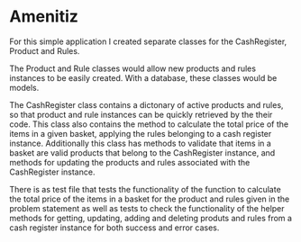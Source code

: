 # Amenitiz

For this simple application I created separate classes for the CashRegister, Product and Rules. 

The Product and Rule classes would allow new products and rules instances to be easily created. With a database, these classes would be models.

The CashRegister class contains a dictonary of active products and rules, so that product and rule instances can be quickly retrieved by the their code. This class also contains the method to calculate the total price of the items in a given basket, applying the rules belonging to a cash register instance.  Additionally this class has methods to validate that items in a basket are valid products that belong to the CashRegister instance, and methods for updating the products and rules associated with the CashRegister instance.

There is as test file that tests the functionality of the function to calculate the total price of the items in a basket for the product and rules given in the problem statement as well as tests to check the functionality of the helper methods for getting, updating, adding and deleting produts and rules from a cash register instance for both success and error cases. 
